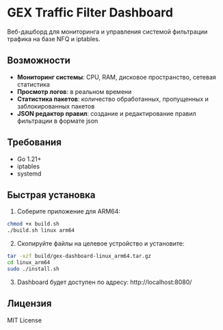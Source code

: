 # GEX Traffic Filter Dashboard

Веб-дашборд для мониторинга и управления системой фильтрации трафика на базе NFQ и iptables.

## Возможности

- **Мониторинг системы**: CPU, RAM, дисковое пространство, сетевая статистика
- **Просмотр логов**: в реальном времени
- **Статистика пакетов**: количество обработанных, пропущенных и заблокированных пакетов
- **JSON редактор правил**: создание и редактирование правил фильтрации в формате json

## Требования

- Go 1.21+
- iptables
- systemd

## Быстрая установка

1. Соберите приложение для ARM64:
```bash
chmod +x build.sh
./build.sh linux arm64
```

2. Скопируйте файлы на целевое устройство и установите:
```bash
tar -xzf build/gex-dashboard-linux_arm64.tar.gz
cd linux_arm64
sudo ./install.sh
```

3. Dashboard будет доступен по адресу: http://localhost:8080/

## Лицензия

MIT License
